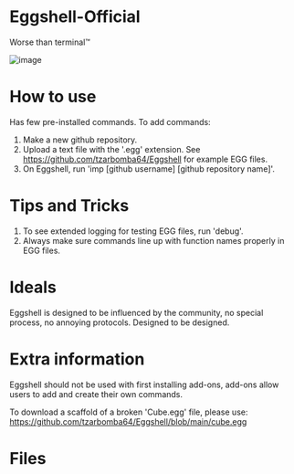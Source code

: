 # Eggshell-Official
Worse than terminal™

![image](https://github.com/user-attachments/assets/4c22156d-c2be-4e5b-81d1-1865072d1134)
# How to use
Has few pre-installed commands. To add commands:
1. Make a new github repository.
2. Upload a text file with the '.egg' extension. See https://github.com/tzarbomba64/Eggshell for example EGG files.
3. On Eggshell, run 'imp [github username] [github repository name]'.

# Tips and Tricks
1. To see extended logging for testing EGG files, run 'debug'.
2. Always make sure commands line up with function names properly in EGG files.

# Ideals
Eggshell is designed to be influenced by the community, no special process, no annoying protocols.
Designed to be designed.

# Extra information

Eggshell should not be used with first installing add-ons, add-ons allow users to add and create their own commands.

To download a scaffold of a broken 'Cube.egg' file, please use: https://github.com/tzarbomba64/Eggshell/blob/main/cube.egg

# Files
